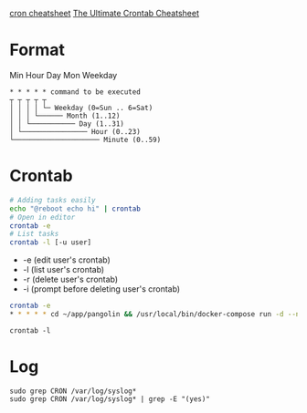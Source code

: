 [cron cheatsheet](https://devhints.io/cron)
[The Ultimate Crontab Cheatsheet](https://www.codementor.io/akul08/the-ultimate-crontab-cheatsheet-5op0f7o4r)

# Format

Min Hour Day Mon Weekday

```
* * * * * command to be executed
┬ ┬ ┬ ┬ ┬
│ │ │ │ └─ Weekday (0=Sun .. 6=Sat)
│ │ │ └────── Month (1..12)
│ │ └─────────── Day (1..31)
│ └──────────────── Hour (0..23)
└───────────────────── Minute (0..59)
```

# Crontab

```sh
# Adding tasks easily
echo "@reboot echo hi" | crontab
# Open in editor
crontab -e
# List tasks
crontab -l [-u user]
```

- -e (edit user's crontab)
- -l (list user's crontab)
- -r (delete user's crontab)
- -i (prompt before deleting user's crontab)

```sh
crontab -e
* * * * * cd ~/app/pangolin && /usr/local/bin/docker-compose run -d --no-deps crawler node src/getStation.js
```

```
crontab -l
```

# Log

```
sudo grep CRON /var/log/syslog*
sudo grep CRON /var/log/syslog* | grep -E "(yes)"
```
